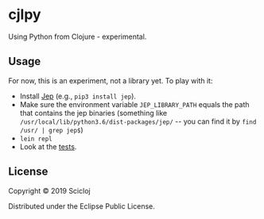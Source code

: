 # cjlpy

Using Python from Clojure - experimental.

## Usage

For now, this is an experiment, not a library yet. To play with it:

- Install [Jep](https://github.com/ninia/jep) (e.g., `pip3 install jep`). 
- Make sure the environment variable `JEP_LIBRARY_PATH` equals the path that contains the jep binaries (something like `/usr/local/lib/python3.6/dist-packages/jep/` -- you can find it by `find /usr/ | grep jep$`)
- `lein repl`
- Look at the [tests](./test/cjlpy/core_test.clj).

## License

Copyright © 2019 Scicloj

Distributed under the Eclipse Public License.
